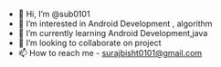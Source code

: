 - 👋 Hi, I’m @sub0101
- 👀 I’m interested in Android Development , algorithm
- 🌱 I’m currently learning Android Development,java
- 💞️ I’m looking to collaborate on project
- 📫 How to reach me - surajbisht0101@gmail.com

<!---
sub0101/sub0101 is a ✨ special ✨ repository because its `README.md` (this file) appears on your GitHub profile.
You can click the Preview link to take a look at your changes.
--->
